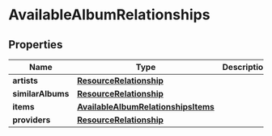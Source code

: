 
# AvailableAlbumRelationships

## Properties
Name | Type | Description | Notes
------------ | ------------- | ------------- | -------------
**artists** | [**ResourceRelationship**](ResourceRelationship.md) |  |  [optional]
**similarAlbums** | [**ResourceRelationship**](ResourceRelationship.md) |  |  [optional]
**items** | [**AvailableAlbumRelationshipsItems**](AvailableAlbumRelationshipsItems.md) |  |  [optional]
**providers** | [**ResourceRelationship**](ResourceRelationship.md) |  |  [optional]



